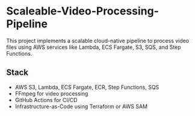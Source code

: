﻿# Scaleable-Video-Processing-Pipeline

This project implements a scalable cloud-native pipeline to process video files using AWS services like Lambda, ECS Fargate, S3, SQS, and Step Functions.

## Stack
- AWS S3, Lambda, ECS Fargate, ECR, Step Functions, SQS
- FFmpeg for video processing
- GitHub Actions for CI/CD
- Infrastructure-as-Code using Terraform or AWS SAM


